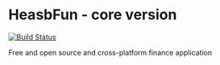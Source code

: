 # HeasbFun - core version
[![Build Status](https://circleci.com/gh/ErFUN-KH/hesabFunCore.svg?&style=shield)](https://circleci.com/gh/ErFUN-KH/hesabFunCore)

Free and open source and cross-platform finance application
